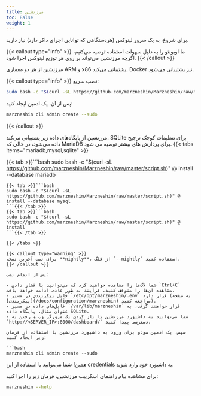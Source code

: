 ```yaml
---
title: مرزنشین
toc: False
weight: 1
---
```


برای شروع، به یک سرور لینوکس (هردستگاهی که توانایی اجرای داکر دارد) نیاز دارید.

{{< callout type="info" >}}
ما اوبونتو را به دلیل سهولت استفاده توصیه می‌کنیم، اگرچه مرزنشین می‌تواند بر روی هر توزیع لینوکس اجرا شود.
{{< /callout >}}

مرزنشین از هر دو معماری ARM و x86 پشتیبانی می‌کند. Docker نیز پشتیبانی می‌شود.

{{< callout type="info" >}}
نصب سریع:

```bash
sudo bash -c "$(curl -sL https://github.com/marzneshin/Marzneshin/raw/master/script.sh)" @ install
```

پس از آن، یک ادمین ایجاد کنید:

```bash
marzneshin cli admin create --sudo
```

{{< /callout >}}

مرزنشین از پایگاه‌های داده زیر پشتیبانی می‌کند. SQLite برای تنظیمات کوچک ترجیح داده می‌شود، در حالی که MariaDB برای پردازش های بیشتر توصیه می شود.
{{< tabs items="mariadb,mysql,sqlite" >}}

{{< tab >}}```bash
sudo bash -c "$(curl -sL https://github.com/marzneshin/Marzneshin/raw/master/script.sh)" @ install --database mariadb
```{{< /tab >}}
{{< tab >}}```bash
sudo bash -c "$(curl -sL https://github.com/marzneshin/Marzneshin/raw/master/script.sh)" @ install --database mysql
```{{< /tab >}}
{{< tab >}}```bash
sudo bash -c "$(curl -sL https://github.com/marzneshin/Marzneshin/raw/master/script.sh)" @ install
```{{< /tab >}}

{{< /tabs >}}

{{< callout type="warning" >}}
برای نصب آخرین نسخه **nightly**، از فلگ `--nightly` استفاده کنید.
{{< /callout >}}

پس از اتمام نصب:

- شما لاگ‌ها را مشاهده خواهید کرد که می‌توانید با فشار دادن `Ctrl+C` مشاهده آن‌ها را متوقف کنید. فرآیند به طور عادی ادامه خواهد یافت.
- فایل پیکربندی در مسیر `/etc/opt/marzneshin/.env` قرار دارد (به صفحه [پیکربندی](/docs/configuration/marzneshin) مراجعه کنید).
- فایل‌های داده در مسیر `/var/lib/marzneshin` قرار خواهند گرفت، به عنوان مثال، پایگاه داده SQLite.
- شما می‌توانید به داشبورد مرزنشین با باز کردن یک مرورگر وب و رفتن به `http://<SERVER_IP>:8000/dashboard/` دسترسی پیدا کنید.

سپس، یک ادمین سودو برای ورود به داشبورد مرزنشین با استفاده از فرمان زیر ایجاد کنید:

```bash
marzneshin cli admin create --sudo
```

همین! شما می‌توانید با استفاده از این credentials به داشبورد خود وارد شوید.

برای مشاهده پیام راهنمای اسکریپت مرزنشین، فرمان زیر را اجرا کنید:

```bash
marzneshin --help
```
